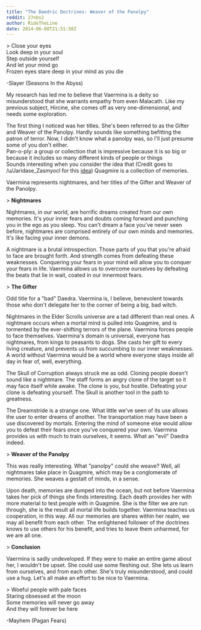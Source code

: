 ```yaml
---
title: "The Daedric Doctrines: Weaver of the Panolpy"
reddit: 27nbs2
author: RideTheLine
date: 2014-06-08T21:51:58Z
---
```


&gt; Close your eyes  
Look deep in your soul  
Step outside yourself  
And let your mind go  
Frozen eyes stare deep in your mind as you die  

-Slayer (Seasons In the Abyss)  

My research has led me to believe that Vaermina is a deity so misunderstood that she warrants empathy from even Malacath. Like my previous subject, Hircine, she comes off as very one-dimensional, and needs some exploration.  

The first thing I noticed was her titles. She's been referred to as the Gifter and Weaver of the Panolpy. Hardly sounds like something befitting the patron of terror. Now, I didn't know what a panolpy was, so I'll just presume some of you don't either.  
Pan-o-ply: a group or collection that is impressive because it is so big or because it includes so many different kinds of people or things  
Sounds interesting when you consider the idea that (Credit goes to /u/Jaridase_Zasmyocl for this [idea](http://www.reddit.com/r/teslore/comments/24shd3/quagmire_is_vaerminas_realm_a_quagmire_is_ground/)) Quagmire is a collection of memories.  

Vaermina represents nightmares, and her titles of the Gifter and Weaver of the Panolpy.  

&gt; **Nightmares**  

Nightmares, in our world, are horrific dreams created from our own memories. It's your inner fears and doubts coming forward and punching you in the ego as you sleep. You can't dream a face you've never seen before, nightmares are comprised entirely of our own minds and memories. It's like facing your inner demons.  

A nightmare is a brutal introspection. Those parts of you that you're afraid to face are brought forth. And strength comes from defeating these weaknesses. Conquering your fears in your mind will allow you to conquer your fears in life. Vaermina allows us to overcome ourselves by defeating the beats that lie in wait, coated in our innermost fears.  

&gt; **The Gifter**  

Odd title for a "bad" Daedra. Vaermina is, I believe, benevolent towards those who don't delegate her to the corner of being a big, bad witch.  

Nightmares in the Elder Scrolls universe are a tad different than real ones. A nightmare occurs when a mortal mind is pulled into Quagmire, and is tormented by the ever-shifting terrors of the plane. Vaermina forces people to face themselves. Vaermina's domain is universal, everyone has nightmares, from kings to peasants to dogs. She casts her gift to every living creature, and prevents us from succumbing to our inner weaknesses. A world without Vaermina would be a world where everyone stays inside all day in fear of, well, everything.  

The Skull of Corruption always struck me as odd. Cloning people doesn't sound like a nightmare. The staff forms an angry clone of the target so it may face itself while awake. The clone is you, but hostile. Defeating your clone is defeating yourself. The Skull is another tool in the path to greatness.  

The Dreamstride is a strange one. What little we've seen of its use allows the user to enter dreams of another. The transportation may have been a use discovered by mortals. Entering the mind of someone else would allow you to defeat their fears once you've conquered your own. Vaermina provides us with much to train ourselves, it seems. What an "evil" Daedra indeed.  

&gt; **Weaver of the Panolpy**  

This was really interesting. What "panolpy" could she weave? Well, all nightmares take place in Quagmire, which may be a conglomerate of memories. She weaves a gestalt of minds, in a sense.  

Upon death, memories are dumped into the ocean, but not before Vaermina takes her pick of things she finds interesting. Each death provides her with more material to test people with in Quagmire. She is the filter we are run through, she is the result all mortal life builds together. Vaermina teaches us cooperation, in this way. All our memories are shares within her realm, we may all benefit from each other. The enlightened follower of the doctrines knows to use others for his benefit, and tries to leave them unharmed, for we are all one.  

&gt; **Conclusion**  

Vaermina is sadly undeveloped. If they were to make an entire game about her, I wouldn't be upset. She could use some fleshing out. She lets us learn from ourselves, and from each other. She's truly misunderstood, and could use a hug. Let's all make an effort to be nice to Vaermina.  

&gt; Woeful people with pale faces  
Staring obsessed at the moon  
Some memories will never go away  
And they will forever be here  

-Mayhem (Pagan Fears)
